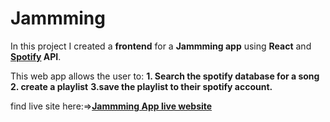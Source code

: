 # Jammming

In this project I created a **frontend** for a **Jammming app** using **React** and **[Spotify](https://www.spotify.com/) API**.

This web app allows the user to:
**1. Search the spotify database for a song**
**2. create a playlist**
**3.save the playlist to their spotify account.**

find live site here:=>**[Jammming App live website](https://realgordon.github.io/Jammming/)**
